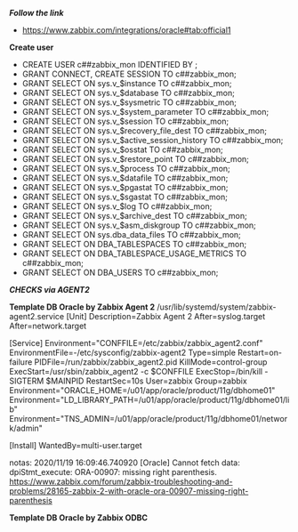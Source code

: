 ***Follow the link***
* https://www.zabbix.com/integrations/oracle#tab:official1



**Create user**
- CREATE USER c##zabbix_mon IDENTIFIED BY <password>;
- GRANT CONNECT, CREATE SESSION TO c##zabbix_mon;
- GRANT SELECT ON sys.v_$instance TO c##zabbix_mon;
- GRANT SELECT ON sys.v_$database TO c##zabbix_mon;
- GRANT SELECT ON sys.v_$sysmetric TO c##zabbix_mon;
- GRANT SELECT ON sys.v_$system_parameter TO c##zabbix_mon;
- GRANT SELECT ON sys.v_$session TO c##zabbix_mon;
- GRANT SELECT ON sys.v_$recovery_file_dest TO c##zabbix_mon;
- GRANT SELECT ON sys.v_$active_session_history TO c##zabbix_mon;
- GRANT SELECT ON sys.v_$osstat TO c##zabbix_mon;
- GRANT SELECT ON sys.v_$restore_point TO c##zabbix_mon;
- GRANT SELECT ON sys.v_$process TO c##zabbix_mon;
- GRANT SELECT ON sys.v_$datafile TO c##zabbix_mon;
- GRANT SELECT ON sys.v_$pgastat TO c##zabbix_mon;
- GRANT SELECT ON sys.v_$sgastat TO c##zabbix_mon;
- GRANT SELECT ON sys.v_$log TO c##zabbix_mon;
- GRANT SELECT ON sys.v_$archive_dest TO c##zabbix_mon;
- GRANT SELECT ON sys.v_$asm_diskgroup TO c##zabbix_mon;
- GRANT SELECT ON sys.dba_data_files TO c##zabbix_mon;
- GRANT SELECT ON DBA_TABLESPACES TO c##zabbix_mon;
- GRANT SELECT ON DBA_TABLESPACE_USAGE_METRICS TO c##zabbix_mon;
- GRANT SELECT ON DBA_USERS TO c##zabbix_mon;



***CHECKS via AGENT2***

**Template DB Oracle by Zabbix Agent 2**
/usr/lib/systemd/system/zabbix-agent2.service
[Unit]
Description=Zabbix Agent 2
After=syslog.target
After=network.target

[Service]
Environment="CONFFILE=/etc/zabbix/zabbix_agent2.conf"
EnvironmentFile=-/etc/sysconfig/zabbix-agent2
Type=simple
Restart=on-failure
PIDFile=/run/zabbix/zabbix_agent2.pid
KillMode=control-group
ExecStart=/usr/sbin/zabbix_agent2 -c $CONFFILE
ExecStop=/bin/kill -SIGTERM $MAINPID
RestartSec=10s
User=zabbix
Group=zabbix
Environment="ORACLE_HOME=/u01/app/oracle/product/11g/dbhome01"
Environment="LD_LIBRARY_PATH=/u01/app/oracle/product/11g/dbhome01/lib"
Environment="TNS_ADMIN=/u01/app/oracle/product/11g/dbhome01/network/admin"

[Install]
WantedBy=multi-user.target


notas:
2020/11/19 16:09:46.740920 [Oracle] Cannot fetch data: dpiStmt_execute: ORA-00907: missing right parenthesis.
https://www.zabbix.com/forum/zabbix-troubleshooting-and-problems/28165-zabbix-2-with-oracle-ora-00907-missing-right-parenthesis


**Template DB Oracle by Zabbix ODBC**



